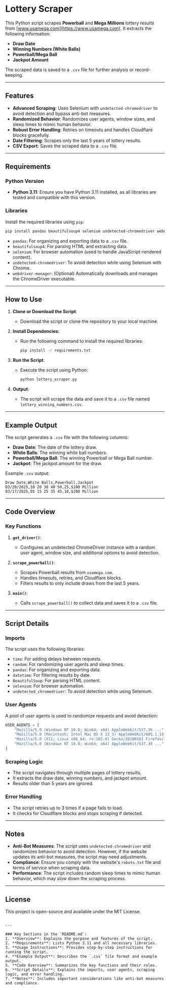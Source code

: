 # Lottery Scraper

This Python script scrapes **Powerball** and **Mega Millions** lottery results from [www.usamega.com](https://www.usamega.com). It extracts the following information:

- **Draw Date**
- **Winning Numbers (White Balls)**
- **Powerball/Mega Ball**
- **Jackpot Amount**

The scraped data is saved to a `.csv` file for further analysis or record-keeping.

---

## Features
- **Advanced Scraping**: Uses Selenium with `undetected-chromedriver` to avoid detection and bypass anti-bot measures.
- **Randomized Behavior**: Randomizes user agents, window sizes, and sleep times to mimic human behavior.
- **Robust Error Handling**: Retries on timeouts and handles Cloudflare blocks gracefully.
- **Date Filtering**: Scrapes only the last 5 years of lottery results.
- **CSV Export**: Saves the scraped data to a `.csv` file.

---

## Requirements
### **Python Version**
- **Python 3.11**: Ensure you have Python 3.11 installed, as all libraries are tested and compatible with this version.

### **Libraries**
Install the required libraries using `pip`:
```bash
pip install pandas beautifulsoup4 selenium undetected-chromedriver webdriver-manager
```

- `pandas`: For organizing and exporting data to a `.csv` file.
- `beautifulsoup4`: For parsing HTML and extracting data.
- `selenium`: For browser automation (used to handle JavaScript-rendered content).
- `undetected-chromedriver`: To avoid detection while using Selenium with Chrome.
- `webdriver-manager`: (Optional) Automatically downloads and manages the ChromeDriver executable.

---

## How to Use
1. **Clone or Download the Script**:
   - Download the script or clone the repository to your local machine.

2. **Install Dependencies**:
   - Run the following command to install the required libraries:
     ```bash
     pip install -r requirements.txt
     ```

3. **Run the Script**:
   - Execute the script using Python:
     ```bash
     python lottery_scraper.py
     ```

4. **Output**:
   - The script will scrape the data and save it to a `.csv` file named `lottery_winning_numbers.csv`.

---

## Example Output
The script generates a `.csv` file with the following columns:
- **Draw Date**: The date of the lottery draw.
- **White Balls**: The winning white ball numbers.
- **Powerball/Mega Ball**: The winning Powerball or Mega Ball number.
- **Jackpot**: The jackpot amount for the draw.

Example `.csv` output:
```
Draw Date,White Balls,Powerball,Jackpot
03/20/2025,10 20 30 40 50,25,$100 Million
03/17/2025,05 15 25 35 45,10,$200 Million
```

---

## Code Overview
### **Key Functions**
1. **`get_driver()`**:
   - Configures an undetected ChromeDriver instance with a random user agent, window size, and additional options to avoid detection.

2. **`scrape_powerball()`**:
   - Scrapes Powerball results from `usamega.com`.
   - Handles timeouts, retries, and Cloudflare blocks.
   - Filters results to only include draws from the last 5 years.

3. **`main()`**:
   - Calls `scrape_powerball()` to collect data and saves it to a `.csv` file.

---

## Script Details
### **Imports**
The script uses the following libraries:
- `time`: For adding delays between requests.
- `random`: For randomizing user agents and sleep times.
- `pandas`: For organizing and exporting data.
- `datetime`: For filtering results by date.
- `BeautifulSoup`: For parsing HTML content.
- `selenium`: For browser automation.
- `undetected_chromedriver`: To avoid detection while using Selenium.

### **User Agents**
A pool of user agents is used to randomize requests and avoid detection:
```python
USER_AGENTS = [
    "Mozilla/5.0 (Windows NT 10.0; Win64; x64) AppleWebKit/537.36 ...",
    "Mozilla/5.0 (Macintosh; Intel Mac OS X 13_3) AppleWebKit/605.1.15 ...",
    "Mozilla/5.0 (X11; Linux x86_64; rv:102.0) Gecko/20100101 Firefox/102.0",
    "Mozilla/5.0 (Windows NT 10.0; Win64; x64) AppleWebKit/537.36 ...",
]
```

### **Scraping Logic**
- The script navigates through multiple pages of lottery results.
- It extracts the draw date, winning numbers, and jackpot amount.
- Results older than 5 years are ignored.

### **Error Handling**
- The script retries up to 3 times if a page fails to load.
- It checks for Cloudflare blocks and stops scraping if detected.

---

## Notes
- **Anti-Bot Measures**: The script uses `undetected-chromedriver` and randomizes behavior to avoid detection. However, if the website updates its anti-bot measures, the script may need adjustments.
- **Compliance**: Ensure you comply with the website's `robots.txt` file and terms of service when scraping data.
- **Performance**: The script includes random sleep times to mimic human behavior, which may slow down the scraping process.

---

## License
This project is open-source and available under the MIT License.
```

---

### Key Sections in the `README.md`:
1. **Overview**: Explains the purpose and features of the script.
2. **Requirements**: Lists Python 3.11 and all necessary libraries.
3. **Usage Instructions**: Provides step-by-step instructions for running the script.
4. **Example Output**: Describes the `.csv` file format and example output.
5. **Code Overview**: Summarizes the key functions and their roles.
6. **Script Details**: Explains the imports, user agents, scraping logic, and error handling.
7. **Notes**: Includes important considerations like anti-bot measures and compliance.
